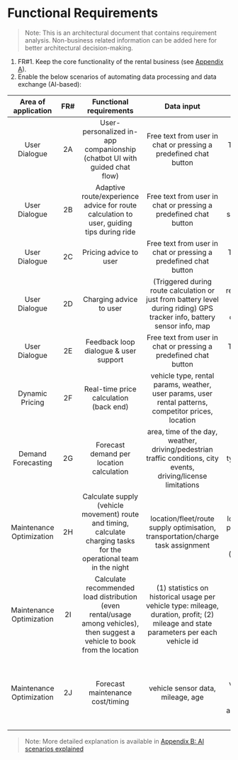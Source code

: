 # Functional Requirements

> Note: This is an architectural document that contains requirement analysis. Non-business related information can be added here for better architectural decision-making.
1. FR#1. Keep the core functionality of the rental business (see [Appendix A](Appendix%20A%3A%20Core%20functionality.md)).
2. Enable the below scenarios of automating data processing and data exchange (AI-based):

|   Area of application    | FR# |                                                   Functional requirements                                                    |                                                              Data input                                                              |                                                  Data output                                                   |       Tech Choice        |                                                           Comments                                                           | 
|:------------------------:|:---:|:----------------------------------------------------------------------------------------------------------------------------:|:------------------------------------------------------------------------------------------------------------------------------------:|:--------------------------------------------------------------------------------------------------------------:|:------------------------:|:----------------------------------------------------------------------------------------------------------------------------:|
|      User Dialogue       | 2A  |                          User-personalized in-app companionship (chatbot UI with guided chat flow)                           |                                   Free text from user in chat or pressing a predefined chat button                                   |                                            Text/link answer in chat                                            | Hybrid (GenAI, ML, Code) |                     Risk of overspending by using GenAI. We will only use for non-predefined questions.                      |
|      User Dialogue       | 2B  |                   Adaptive route/experience advice for route calculation to user, guiding tips during ride                   |                                   Free text from user in chat or pressing a predefined chat button                                   |                 start point, destination, weather, sightseeing, user patterns, duration, price                 |        GenAI, MCP        |                                     Optional functionality, only if user wants a route.                                      | 
|      User Dialogue       | 2C  |                                                    Pricing advice to user                                                    |                                   Free text from user in chat or pressing a predefined chat button                                   |                                            Text/link answer in chat                                            |           Code           |                                            Based on Dynamic Pricing functionality                                            |
|      User Dialogue       | 2D  |                                                   Charging advice to user                                                    |       (Triggered during route calculation or just from battery level during riding) GPS tracker info, battery sensor info, map       |                  Text recommendation: change route, park or charge on a suggested location(s)                  |         Code, ML         |                         ML only for charging locations & their availability, and traffic conditions                          |
|      User Dialogue       | 2E  |                                            Feedback loop dialogue & user support                                             |                                   Free text from user in chat or pressing a predefined chat button                                   |                                            Text/link answer in chat                                            |         Code, ML         |                                                    Many predefined F.A.Q.                                                    |
|     Dynamic Pricing      | 2F  |                                            Real-time price calculation (back end)                                            |                 vehicle type, rental params, weather, user params, user rental patterns, competitor prices, location                 |                                                pricing options                                                 | Hybrid (GenAI, ML, Code) |                                Dynamic input and changing user patterns and competitor prices                                |
|    Demand Forecasting    | 2G  |                                           Forecast demand per location calculation                                           |           area, time of the day, weather, driving/pedestrian traffic conditions, city events, driving/license limitations            |                                   area, vehicle type, count, from ts, to ts                                    |            ML            |                                                                                                                              |
| Maintenance Optimization | 2H  |     Calculate supply (vehicle movement) route and timing, calculate charging tasks for the operational team in the night     |                           location/fleet/route supply optimisation, transportation/charge task assignment                            | vehicle id, location from, location to, route params, deadline ts, charging needed (Boolean), team id assigned |          Hybrid          |                                                                                                                              |
| Maintenance Optimization | 2I  | Calculate recommended load distribution (even rental/usage among vehicles), then suggest a vehicle to book from the location | (1) statistics on historical usage per vehicle type: mileage, duration, profit; (2) mileage and state parameters per each vehicle id |                                    vehicle type, vehicle id, reservation id                                    |       ML or GenAI        |                     The more own statistics we have, the more precise we can calculate per the business                      |
| Maintenance Optimization | 2J  |                                               Forecast maintenance cost/timing                                               |                                                  vehicle sensor data, mileage, age                                                   |                   vehicle type, vehicle id, date, maintenance service type, approximate cost                   |          GenAI           | We need recent maintenance standards/pricing data per each vehicle model as well as a price for specific vehicle error codes |

> Note: More detailed explanation is available in [Appendix B: AI scenarios explained](Appendix%20B%3A%20AI%20scenarios%20explained.md)





